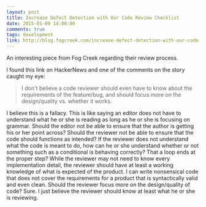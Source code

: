 ```yaml
---
layout: post
title: Increase Defect Detection with Our Code Review Checklist
date: 2015-01-09 14:00:00
comments: true
tags: development
link: http://blog.fogcreek.com/increase-defect-detection-with-our-code-review-checklist-example
---
```


An interesting piece from Fog Creek regarding their review process.

I found this link on HackerNews and one of the comments on the story caught my eye:
> I don't believe a code reviewer should even have to know about the requirements of the feature/bug, and should focus more on the design/quality vs. whether it works.

I believe this is a fallacy. This is like saying an editor does not have to understand what he or she is reading as long as he or she is focusing on grammar. Should the editor not be able to ensure that the author is getting his or her point across? Should the reviewer not be able to ensure that the code should functions as intended? If the reviewer does not understand what the code is meant to do, how can he or she understand whether or not something such as a conditional is behaving correctly? That a loop ends at the proper step? While the reviewer may not need to know every implementation detail, the reviewer should have at least a working knowledge of what is expected of the product. I can write nonsensical code that does not cover the requirements for a product that is syntactically valid and even clean. Should the reviewer focus more on the design/quality of code? Sure. I just believe the reviewer should know at least what he or she is reviewing.